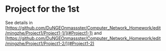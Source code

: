 # Project for the 1st

See details in [https://github.com/DuNGEOnmassster/Computer_Network_Homework/edit/mingzhe/Project1/Project1-1/](#Project1-1) and [https://github.com/DuNGEOnmassster/Computer_Network_Homework/edit/mingzhe/Project1/Project1-2/](#Project1-2)

